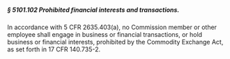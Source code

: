 ##### § 5101.102 Prohibited financial interests and transactions. #####

In accordance with 5 CFR 2635.403(a), no Commission member or other employee shall engage in business or financial transactions, or hold business or financial interests, prohibited by the Commodity Exchange Act, as set forth in 17 CFR 140.735-2.